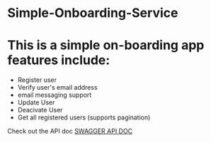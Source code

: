 # Simple-Onboarding-Service

# This is a simple on-boarding app features include:

- Register user
- Verify user's email address
- email messaging support
- Update User
- Deacivate User
- Get all registered users (supports pagination)

 Check out the API doc [SWAGGER API DOC](http://localhost:8020/onboarding-service/api/swagger-ui.html#)
